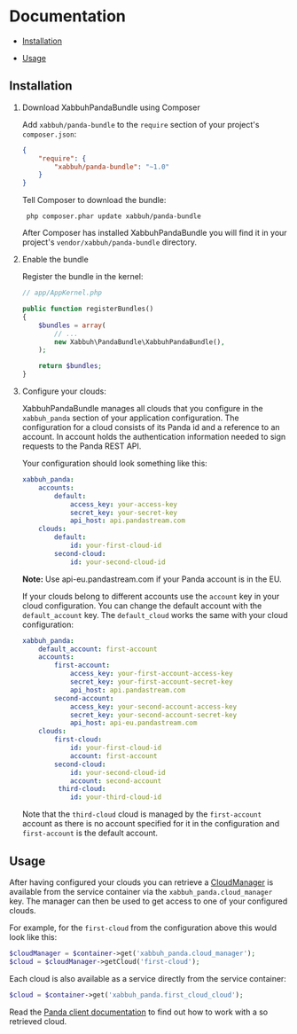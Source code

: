 Documentation
=============

- [Installation](#installation)

- [Usage](#usage)

Installation
------------

1. Download XabbuhPandaBundle using Composer

    Add ``xabbuh/panda-bundle`` to the ``require`` section of your project's
    ``composer.json``:

    ```json
    {
        "require": {
            "xabbuh/panda-bundle": "~1.0"
        }
    }
    ```

    Tell Composer to download the bundle:

        php composer.phar update xabbuh/panda-bundle

    After Composer has installed XabbuhPandaBundle you will find it in your
    project's ``vendor/xabbuh/panda-bundle`` directory.

1. Enable the bundle

    Register the bundle in the kernel:

    ```php
    // app/AppKernel.php

    public function registerBundles()
    {
        $bundles = array(
            // ...
            new Xabbuh\PandaBundle\XabbuhPandaBundle(),
        );

        return $bundles;
    }
    ```

1. Configure your clouds:

    XabbuhPandaBundle manages all clouds that you configure in the ``xabbuh_panda``
    section of your application configuration. The configuration for a cloud
    consists of its Panda id and a reference to an account. In account holds
    the authentication information needed to sign requests to the Panda REST
    API.

    Your configuration should look something like this:

    ```yaml
    xabbuh_panda:
        accounts:
            default:
                access_key: your-access-key
                secret_key: your-secret-key
                api_host: api.pandastream.com
        clouds:
            default:
                id: your-first-cloud-id
            second-cloud:
                id: your-second-cloud-id
    ```

    **Note:** Use api-eu.pandastream.com if your Panda account is in the EU.

    If your clouds belong to different accounts use the ``account`` key in
    your cloud configuration. You can change the default account with the
    ``default_account`` key. The ``default_cloud`` works the same with your
    cloud configuration:

    ```yaml
    xabbuh_panda:
        default_account: first-account
        accounts:
            first-account:
                access_key: your-first-account-access-key
                secret_key: your-first-account-secret-key
                api_host: api.pandastream.com
            second-account:
                access_key: your-second-account-access-key
                secret_key: your-second-account-secret-key
                api_host: api-eu.pandastream.com
        clouds:
            first-cloud:
                id: your-first-cloud-id
                account: first-account
            second-cloud:
                id: your-second-cloud-id
                account: second-account
             third-cloud:
                id: your-third-cloud-id
    ```

    Note that the `third-cloud` cloud is managed by the `first-account`
    account as there is no account specified for it in the configuration
    and `first-account` is the default account.

Usage
-----

After having configured your clouds you can retrieve a
[CloudManager](https://github.com/xabbuh/panda-client/blob/master/src/Api/CloudManagerInterface.php)
is available from the service container via the ``xabbuh_panda.cloud_manager``
key. The manager can then be used to get access to one of your configured clouds.

For example, for the ``first-cloud`` from the configuration above this would
look like this:

```php
$cloudManager = $container->get('xabbuh_panda.cloud_manager');
$cloud = $cloudManager->getCloud('first-cloud');
```

Each cloud is also available as a service directly from the service container:

```php
$cloud = $container->get('xabbuh_panda.first_cloud_cloud');
```

Read the [Panda client documentation](https://github.com/xabbuh/panda-client/blob/master/doc/usage.md#api-methods)
to find out how to work with a so retrieved cloud.
